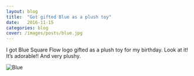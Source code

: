 ```yaml
---
layout: blog
title:  "Got gifted Blue as a plush toy"
date:   2016-11-15
categories: blog
cover: /images/posts/blue.jpg
---
```

I got Blue Square Flow logo gifted as a plush toy for my birthday. Look at it! It’s adorable!! And very plushy.

![Blue](../../img/posts/blue.jpg)
